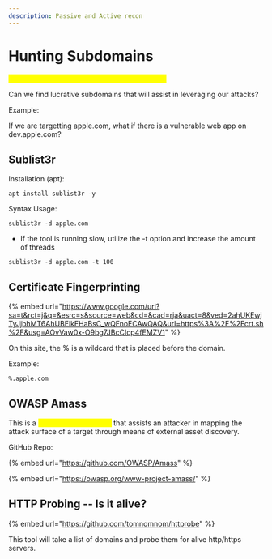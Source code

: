 ```yaml
---
description: Passive and Active recon
---
```


# Hunting Subdomains

<mark style="color:yellow;">The goal here is to increase our attack surface.</mark>

Can we find lucrative subdomains that will assist in leveraging our attacks?

Example:&#x20;

If we are targetting apple.com, what if there is a vulnerable web app on dev.apple.com?

## Sublist3r

Installation (apt):

```
apt install sublist3r -y
```

Syntax Usage:

```
sublist3r -d apple.com
```

* If the tool is running slow, utilize the -t option and increase the amount of threads

```
sublist3r -d apple.com -t 100
```

## Certificate Fingerprinting

{% embed url="https://www.google.com/url?sa=t&rct=j&q=&esrc=s&source=web&cd=&cad=rja&uact=8&ved=2ahUKEwjTyJjbhMT6AhUBElkFHaBsC_wQFnoECAwQAQ&url=https%3A%2F%2Fcrt.sh%2F&usg=AOvVaw0x-O9bg7JBcCIcp4fEMZV1" %}

On this site, the % is a wildcard that is placed before the domain.

Example:

```
%.apple.com
```

## OWASP Amass

This is a <mark style="color:yellow;">DNS enumeration tool</mark> that assists an attacker in mapping the attack surface of a target through means of external asset discovery.

GitHub Repo:

{% embed url="https://github.com/OWASP/Amass" %}

{% embed url="https://owasp.org/www-project-amass/" %}

## HTTP Probing -- Is it alive?

{% embed url="https://github.com/tomnomnom/httprobe" %}

This tool will take a list of domains and probe them for alive http/https servers.

